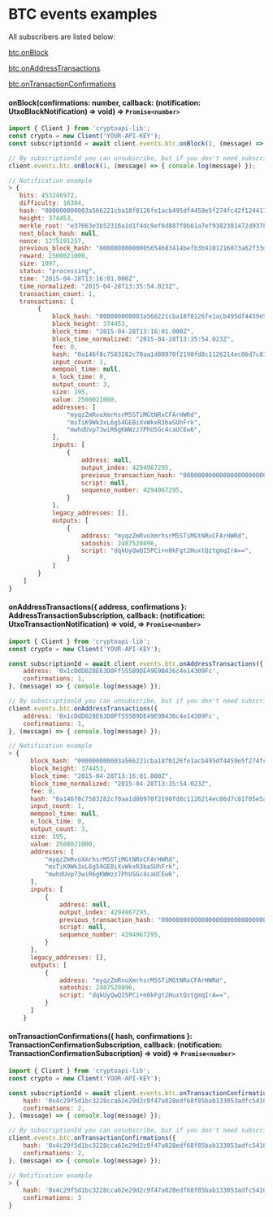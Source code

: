 # BTC events examples

All subscribers are listed below:

<dl>
<dt><a href="#onBlock">btc.onBlock</a></dt>
<dd></dd>
</dl>
<dl>
<dt><a href="#onAddressTransactions">btc.onAddressTransactions</a></dt>
<dd></dd>
</dl>
<dl>
<dt><a href="#onTransactionConfirmations">btc.onTransactionConfirmations</a></dt>
<dd></dd>
</dl>

#### <a name="onBlock">onBlock</a>(confirmations: number, callback: (notification: UtxoBlockNotification) => void) ⇒ <code>Promise&lt;number&gt;</code>

```javascript
import { Client } from 'cryptoapi-lib';
const crypto = new Client('YOUR-API-KEY');
const subscriptionId = await client.events.btc.onBlock(1, (message) => { console.log(message) });

// By subscriptionId you can unsubscribe, but if you don't need subscriptionId, just use:
client.events.btc.onBlock(1, (message) => { console.log(message) });

// Notification example
> {
   bits: 453246972,
   difficulty: 16384,
   hash: "000000000003a566221cba18f0126fe1acb495df4459e5f274fc42f124417dc4",
   height: 374453,
   merkle_root: "e37663e3b52316a1d1f4dc9ef6d887f0b61a7ef9382381472d93782ab47c03f1",
   next_block_hash: null,
   nonce: 1275191257,
   previous_block_hash: "00000000000005654b83414befb3b9101216073a62f33dd8d2266a6649b0b5f9",
   reward: 2500021000,
   size: 1097,
   status: "processing",
   time: "2015-04-28T13:16:01.000Z",
   time_normalized: "2015-04-28T13:35:54.023Z",
   transaction_count: 1,
   transactions: [
        {
            block_hash: "000000000003a566221cba18f0126fe1acb495df4459e5f274fc42f124417dc4",
            block_height: 374453,
            block_time: "2015-04-28T13:16:01.000Z",
            block_time_normalized: "2015-04-28T13:35:54.023Z",
            fee: 0,
            hash: "0a146f8c7583282c70aa1d80970f2190fd8c1126214ec86d7c81f05e5a0acc4d",
            input_count: 1,
            mempool_time: null,
            n_lock_time: 0,
            output_count: 3,
            size: 195,
            value: 2500021000,
            addresses: [
                "myqzZmRvoXmrhsrM5STiMGtNRxCFArHWRd",
                "msTiK9Wk3xL6g54GEBiXvWkxR3baSUhFrk",
                "mwhdUvp73wiR6gKWWzz7PhUSGc4caUCEw6",
            ], 
            inputs: [
                {
                    address: null,
                    output_index: 4294967295,
                    previous_transaction_hash: "0000000000000000000000000000000000000000000000000000000000000000",
                    script: null,
                    sequence_number: 4294967295,
                }
            ],         
            legacy_addresses: [],
            outputs: [
                {
                    address: "myqzZmRvoXmrhsrM5STiMGtNRxCFArHWRd",
                    satoshis: 2487520896,
                    script: "dqkUyQwQI5PCi+n0kFgt2HuxtQztgmqIrA==",
                }   
            ]    
        }
    ]
}
```

#### <a name="onAddressTransactions">onAddressTransactions</a>({ address, confirmations }: <a name="AddressTransactionSubscription">AddressTransactionSubscription</a>, callback: (notification: UtxoTransactionNotification) => void, ⇒ <code>Promise&lt;number&gt;</code>

```javascript
import { Client } from 'cryptoapi-lib';
const crypto = new Client('YOUR-API-KEY');

const subscriptionId = await client.events.btc.onAddressTransactions({
    address: '0x1cDdD028E63D0Ff555B9DE49E9B436c4e14309Fc',
    confirmations: 1,
}, (message) => { console.log(message) });

// By subscriptionId you can unsubscribe, but if you don't need subscriptionId, just use:
client.events.btc.onAddressTransactions({
    address: '0x1cDdD028E63D0Ff555B9DE49E9B436c4e14309Fc',
    confirmations: 1,
}, (message) => { console.log(message) });

// Notification example
> {
      block_hash: "000000000003a566221cba18f0126fe1acb495df4459e5f274fc42f124417dc4",
      block_height: 374453,
      block_time: "2015-04-28T13:16:01.000Z",
      block_time_normalized: "2015-04-28T13:35:54.023Z",
      fee: 0,
      hash: "0a146f8c7583282c70aa1d80970f2190fd8c1126214ec86d7c81f05e5a0acc4d",
      input_count: 1,
      mempool_time: null,
      n_lock_time: 0,
      output_count: 3,
      size: 195,
      value: 2500021000,
      addresses: [
          "myqzZmRvoXmrhsrM5STiMGtNRxCFArHWRd",
          "msTiK9Wk3xL6g54GEBiXvWkxR3baSUhFrk",
          "mwhdUvp73wiR6gKWWzz7PhUSGc4caUCEw6",
      ], 
      inputs: [
          {
              address: null,
              output_index: 4294967295,
              previous_transaction_hash: "0000000000000000000000000000000000000000000000000000000000000000",
              script: null,
              sequence_number: 4294967295,
          }
      ],         
      legacy_addresses: [],
      outputs: [
          {
              address: "myqzZmRvoXmrhsrM5STiMGtNRxCFArHWRd",
              satoshis: 2487520896,
              script: "dqkUyQwQI5PCi+n0kFgt2HuxtQztgmqIrA==",
          }   
      ]    
    }
```

#### <a name="onTransactionConfirmations">onTransactionConfirmations</a>({ hash, confirmations }: TransactionConfirmationSubscription, callback: (notification: TransactionConfirmationSubscription) => void) ⇒ <code>Promise&lt;number&gt;</code>

```javascript
import { Client } from 'cryptoapi-lib';
const crypto = new Client('YOUR-API-KEY');

const subscriptionId = await client.events.btc.onTransactionConfirmations({
    hash: '0x4c29f5d1bc3228cca62e29d2c9f47a028edf68f85bab133053adfc541001eeb5',
    confirmations: 2,
}, (message) => { console.log(message) });

// By subscriptionId you can unsubscribe, but if you don't need subscriptionId, just use:
client.events.btc.onTransactionConfirmations({
    hash: '0x4c29f5d1bc3228cca62e29d2c9f47a028edf68f85bab133053adfc541001eeb5',
    confirmations: 2,
}, (message) => { console.log(message) });

// Notification example
> {
    hash: '0x4c29f5d1bc3228cca62e29d2c9f47a028edf68f85bab133053adfc541001eeb5',
    confirmations: 3
}

```


